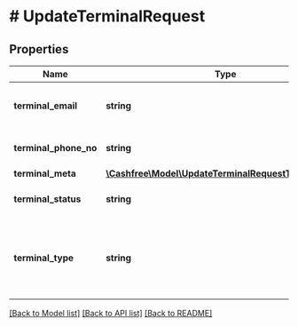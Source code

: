 # # UpdateTerminalRequest

## Properties

Name | Type | Description | Notes
------------ | ------------- | ------------- | -------------
**terminal_email** | **string** | Mention the updated email ID of the terminal. | [optional]
**terminal_phone_no** | **string** | Terminal phone number to be updated. | [optional]
**terminal_meta** | [**\Cashfree\Model\UpdateTerminalRequestTerminalMeta**](UpdateTerminalRequestTerminalMeta.md) |  | [optional]
**terminal_status** | **string** | Status of the terminal to be updated. | [optional]
**terminal_type** | **string** | Mention the terminal type to be updated. Possible values - AGENT, STOREFRONT. |

[[Back to Model list]](../../README.md#models) [[Back to API list]](../../README.md#endpoints) [[Back to README]](../../README.md)
